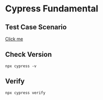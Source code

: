 # Cypress Fundamental
## Test Case Scenario

[Click me](https://docs.google.com/spreadsheets/d/1pEFl3XJD87ax7vBKZzVZpLFuB0neTgQKk6Yt4NwSrUE/edit)

## Check Version
```
npx cypress -v
```

## Verify
```
npx cypress verify
```